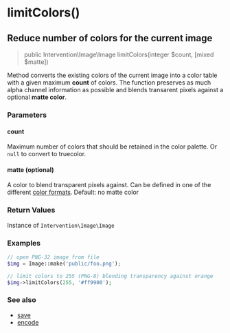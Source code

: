 # limitColors()
## Reduce number of colors for the current image

> public Intervention\Image\Image limitColors(integer $count, [mixed $matte])

Method converts the existing colors of the current image into a color table with a given maximum **count** of colors. The function preserves as much alpha channel information as possible and blends transarent pixels against a optional **matte color**.

### Parameters

#### count
Maximum number of colors that should be retained in the color palette. Or `null` to convert to truecolor.

#### matte (optional)
A color to blend transparent pixels against. Can be defined in one of the different [color formats](/getting_started/formats). Default: no matte color

### Return Values
Instance of `Intervention\Image\Image`

### Examples

```php
// open PNG-32 image from file
$img = Image::make('public/foo.png');

// limit colors to 255 (PNG-8) blending transparency against orange
$img->limitColors(255, '#ff9900');
```

### See also

- [save](/v2/api/save)
- [encode](/v2/api/encode)
